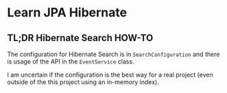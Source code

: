 Learn JPA Hibernate
===================

## TL;DR Hibernate Search HOW-TO

The configuration for Hibernate Search is in `SearchConfiguration` and there is usage 
of the API in the `EventService` class.

I am uncertain if the configuration is the best way for a real project (even outside 
of the this project using an in-memory index).
